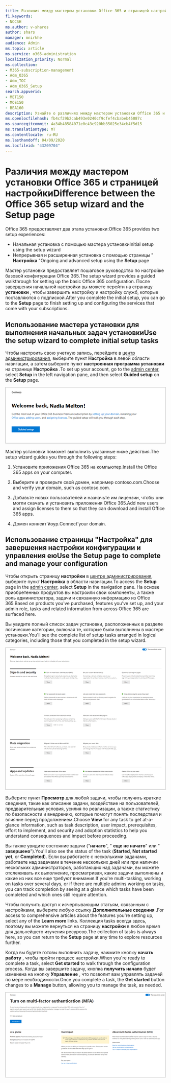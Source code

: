 ```yaml
---
title: Различия между мастером установки Office 365 и страницей настройки
f1.keywords:
- NOCSH
ms.author: v-sharos
author: shars
manager: mnirkhe
audience: Admin
ms.topic: article
ms.service: o365-administration
localization_priority: Normal
ms.collection:
- M365-subscription-management
- Adm_O365
- Adm_TOC
- Adm_O365_Setup
search.appverid:
- MET150
- MOE150
- BEA160
description: Узнайте о различиях между мастером установки Office 365 и страницей установки.
ms.openlocfilehash: fb4cf29b2cab493e0240cf9cfef4cbabeb45087c
ms.sourcegitcommit: 4a34b48584071e0c43c920bb35025e34cb4f5d15
ms.translationtype: MT
ms.contentlocale: ru-RU
ms.lasthandoff: 04/09/2020
ms.locfileid: "43209704"
---
```

# <a name="difference-between-the-office-365-setup-wizard-and-the-setup-page"></a><span data-ttu-id="b6760-103">Различия между мастером установки Office 365 и страницей настройки</span><span class="sxs-lookup"><span data-stu-id="b6760-103">Difference between the Office 365 setup wizard and the Setup page</span></span>

<span data-ttu-id="b6760-104">Office 365 предоставляет два этапа установки:</span><span class="sxs-lookup"><span data-stu-id="b6760-104">Office 365 provides two setup experiences:</span></span> 

- <span data-ttu-id="b6760-105">Начальная установка с помощью мастера установки</span><span class="sxs-lookup"><span data-stu-id="b6760-105">Initial setup using the setup wizard</span></span>
- <span data-ttu-id="b6760-106">Непрерывная и расширенная установка с помощью страницы " **Настройка** "</span><span class="sxs-lookup"><span data-stu-id="b6760-106">Ongoing and advanced setup using the **Setup** page</span></span>

<span data-ttu-id="b6760-107">Мастер установки предоставляет пошаговое руководство по настройке базовой конфигурации Office 365.</span><span class="sxs-lookup"><span data-stu-id="b6760-107">The setup wizard provides a guided walkthrough for setting up the basic Office 365 configuration.</span></span> <span data-ttu-id="b6760-108">После завершения начальной настройки вы можете перейти на страницу **установки** , чтобы завершить настройку и настройку служб, которые поставляются с подпиской.</span><span class="sxs-lookup"><span data-stu-id="b6760-108">After you complete the initial setup, you can go to the **Setup** page to finish setting up and configuring the services that come with your subscriptions.</span></span>

## <a name="use-the-setup-wizard-to-complete-initial-setup-tasks"></a><span data-ttu-id="b6760-109">Использование мастера установки для выполнения начальных задач установки</span><span class="sxs-lookup"><span data-stu-id="b6760-109">Use the setup wizard to complete initial setup tasks</span></span>

<span data-ttu-id="b6760-110">Чтобы настроить свою учетную запись, перейдите в [центр администрирования](https://go.microsoft.com/fwlink/p/?linkid=2024339), выберите пункт **Настройка** в левой области навигации, а затем выберите пункт **настроенная программа установки** на странице **Настройка** .</span><span class="sxs-lookup"><span data-stu-id="b6760-110">To set up your account, go to the [admin center](https://go.microsoft.com/fwlink/p/?linkid=2024339), select **Setup** in the left navigation pane, and then select **Guided setup** on the **Setup** page.</span></span>

![Запуск мастера Office 365 бизнес-установки](../../media/o365b-guided-setup.png)

<span data-ttu-id="b6760-112">Мастер установки поможет выполнить указанные ниже действия.</span><span class="sxs-lookup"><span data-stu-id="b6760-112">The setup wizard guides you through the following steps:</span></span>

1. <span data-ttu-id="b6760-113">Установите приложения Office 365 на компьютер.</span><span class="sxs-lookup"><span data-stu-id="b6760-113">Install the Office 365 apps on your computer.</span></span>

2. <span data-ttu-id="b6760-114">Выберите и проверьте свой домен, например contoso.com.</span><span class="sxs-lookup"><span data-stu-id="b6760-114">Choose and verify your domain, such as contoso.com.</span></span>

3. <span data-ttu-id="b6760-115">Добавьте новых пользователей и назначьте им лицензии, чтобы они могли скачать и установить приложения Office 365.</span><span class="sxs-lookup"><span data-stu-id="b6760-115">Add new users and assign licenses to them so that they can download and install Office 365 apps.</span></span>

4. <span data-ttu-id="b6760-116">Домен коннект'йоур.</span><span class="sxs-lookup"><span data-stu-id="b6760-116">Connect'your domain.</span></span>

## <a name="use-the-setup-page-to-complete-and-manage-your-configuration"></a><span data-ttu-id="b6760-117">Использование страницы "Настройка" для завершения настройки конфигурации и управления ею</span><span class="sxs-lookup"><span data-stu-id="b6760-117">Use the Setup page to complete and manage your configuration</span></span>

<span data-ttu-id="b6760-118">Чтобы открыть страницу **настройки** в [центре администрирования](https://go.microsoft.com/fwlink/p/?linkid=2024339), выберите пункт **Настройка** в области навигации.</span><span class="sxs-lookup"><span data-stu-id="b6760-118">To access the **Setup** page in the [admin center](https://go.microsoft.com/fwlink/p/?linkid=2024339), select **Setup** in the navigation pane.</span></span> <span data-ttu-id="b6760-119">На основе приобретенных продуктов вы настроили свои компоненты, а также роль администратора, задачи и связанную информацию из Office 365.</span><span class="sxs-lookup"><span data-stu-id="b6760-119">Based on products you've purchased, features you've set up, and your admin role, tasks and related information from across Office 365 are surfaced here.</span></span>

<span data-ttu-id="b6760-120">Вы увидите полный список задач установки, расположенных в разделе логические категории, включая те, которые были выполнены в мастере установки.</span><span class="sxs-lookup"><span data-stu-id="b6760-120">You'll see the complete list of setup tasks arranged in logical categories, including those that you completed in the setup wizard.</span></span>

![Страница установки Office 365 для бизнеса](../../media/o365b-setup-page.png)

<span data-ttu-id="b6760-122">Выберите пункт **Просмотр** для любой задачи, чтобы получить краткие сведения, такие как описание задачи, воздействие на пользователей, предварительные условия, усилия по реализации, а также статистику по безопасности и внедрению, которые помогут понять последствия и влияние перед продолжением.</span><span class="sxs-lookup"><span data-stu-id="b6760-122">Choose **View** for any task to get at-a-glance information, such as task description, user impact, prerequisites, effort to implement, and security and adoption statistics to help you understand consequences and impact before proceeding.</span></span>

<span data-ttu-id="b6760-123">Вы также увидите состояние задачи ("**начато**", " **еще не начато**" или " **завершено**").</span><span class="sxs-lookup"><span data-stu-id="b6760-123">You'll also see the status of the task (**Started**, **Not started yet**, or **Completed**).</span></span> <span data-ttu-id="b6760-124">Если вы работаете с несколькими задачами, работаете над задачами в течение нескольких дней или при наличии нескольких администраторов, работающих над задачами, вы можете отслеживать их выполнение, просматривая, какие задачи выполнены и какие из них все еще требуют внимания.</span><span class="sxs-lookup"><span data-stu-id="b6760-124">If you're multi-tasking, working on tasks over several days, or if there are multiple admins working on tasks, you can track completion by seeing at a glance which tasks have been completed and which ones still require attention.</span></span> 

<span data-ttu-id="b6760-125">Чтобы получить доступ к исчерпывающим статьям, связанным с настройками, выберите любую ссылку **Дополнительные сведения** .</span><span class="sxs-lookup"><span data-stu-id="b6760-125">For access to comprehensive articles about the features you're setting up, select any of the **Learn more** links.</span></span> <span data-ttu-id="b6760-126">Коллекция tasks всегда здесь, поэтому вы можете вернуться на страницу **настройки** в любое время для дальнейшего изучения ресурсов.</span><span class="sxs-lookup"><span data-stu-id="b6760-126">The collection of tasks is always here, so you can return to the **Setup** page at any time to explore resources further.</span></span>

<span data-ttu-id="b6760-127">Когда вы будете готовы выполнить задачу, нажмите кнопку **начать работу** , чтобы пройти процесс настройки.</span><span class="sxs-lookup"><span data-stu-id="b6760-127">When you're ready to complete a task, select **Get started** to walk through the configuration process.</span></span> <span data-ttu-id="b6760-128">Когда вы завершите задачу, кнопка **получить начало** будет изменена на кнопку **Управление** , что позволит вам управлять задачей по мере необходимости.</span><span class="sxs-lookup"><span data-stu-id="b6760-128">Once you complete a task, the **Get started** button changes to a **Manage** button, allowing you to manage the task, as needed.</span></span>

![Представление "задачи" с краткими сведениями](../../media/o365b-at-a-glance.png)
